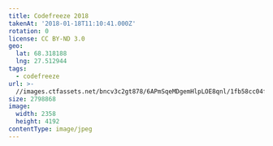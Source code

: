 ```yaml
---
title: Codefreeze 2018
takenAt: '2018-01-18T11:10:41.000Z'
rotation: 0
license: CC BY-ND 3.0
geo:
  lat: 68.318188
  lng: 27.512944
tags:
  - codefreeze
url: >-
  //images.ctfassets.net/bncv3c2gt878/6APmSqeMDgemHlpLOE8qnl/1fb58cc04fb4a2691f13222fdf02527c/codefreeze-2018_39769968162_o
size: 2798868
image:
  width: 2358
  height: 4192
contentType: image/jpeg
---
```


